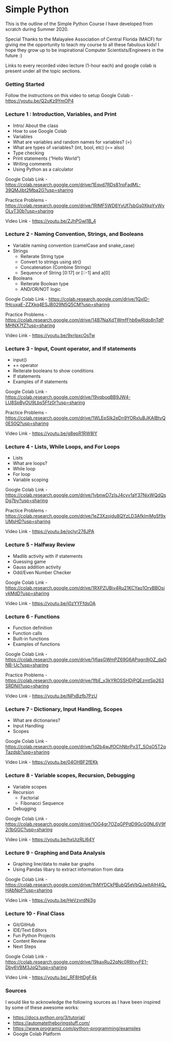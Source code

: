 # Simple Python

This is the outline of the Simple Python Course I have developed from scratch during Summer 2020.

Special Thanks to the Malayalee Association of Central Florida (MACF) for giving me the opportunity to teach my course to all these fabulous kids! I hope they grow up to be inspirational Computer Scientists/Engineers in the future :)

Links to every recorded video lecture (1-hour each) and google colab is present under all the topic sections.

### Getting Started

Follow the instructions on this video to setup Google Colab - https://youtu.be/Q2uKz9YmOP4

### Lecture 1 : Introduction, Variables, and Print
 
- Intro/ About the class
- How to use Google Colab
- Variables
- What are variables and random names for variables? (=)
- What are types of variables? (int, bool, etc) (== also)
- Type checking 
- Print statements (“Hello World”)
- Writing comments
- Using Python as a calculator

Google Colab Link - https://colab.research.google.com/drive/1Eqvd7RDs81rpFadML-39QMJjbt2Mba2G?usp=sharing

Practice Problems - https://colab.research.google.com/drive/1RlMF5WD6YvUf7sbGs0XkpYyWvOLyT30b?usp=sharing

Video Link - https://youtu.be/ZJhPGwl1B_4

### Lecture 2 - Naming Convention, Strings, and Booleans

- Variable naming convention (camelCase and snake_case)
- Strings
  - Reiterate String type
  - Convert to strings using str()
  - Concatenation (Combine Strings)
  - Sequence of String [0:17] or [::-1] and a[0]
- Booleans
  - Reiterate Boolean type
  - AND/OR/NOT logic
  
Google Colab Link - https://colab.research.google.com/drive/1QxlD-fHcuxaE-ZZXkq4ESJB029N5Q5CM?usp=sharing

Practice Problems - https://colab.research.google.com/drive/14B7NaXdTWmfFhb6wRldo8nTdPMHNX7fZ?usp=sharing

Video Link - https://youtu.be/9xrIpxcOsTw

### Lecture 3 - Input, Count operator, and If statements

- input()
- += operator
- Reiterate booleans to show conditions
- If statements
- Examples of if statements 

Google Colab Link - https://colab.research.google.com/drive/19vqboqBB9JW4-LU8SpByOU9Lbs5Ffz0r?usp=sharing

Practice Problems - https://colab.research.google.com/drive/1WLEpSIk2eDn9YORxIuBJKAIBtvQ0E50Q?usp=sharing

Video Link - https://youtu.be/g8epR1RW8lY

### Lecture 4 - Lists, While Loops, and For Loops

- Lists
- What are loops?
- While loop
- For loop
- Variable scoping

Google Colab Link - https://colab.research.google.com/drive/1vbnwD7zIsJ4cyv1aY37NixWQdQsDg7by?usp=sharing

Practice Problems - https://colab.research.google.com/drive/1eZ3Xzojdu8QYzLD3AfkImMgSf9xUMsHD?usp=sharing

Video Link - https://youtu.be/oclyr276JPA

### Lecture 5 - Halfway Review

- Madlib activity with if statements
- Guessing game
- Gauss addition activity
- Odd/Even Number Checker

Google Colab Link - https://colab.research.google.com/drive/1RXPZUBiv4Ru21KCYao1OrvBBOsivkMdD?usp=sharing

Video Link - https://youtu.be/j0zYYFfdsOA

### Lecture 6 - Functions

- Function definition
- Function calls
- Built-in functions
- Examples of functions

Google Colab Link - https://colab.research.google.com/drive/1jfiasGWmPZ69G6APqgn9jOZ_daONB-Uc?usp=sharing

Practice Problems - https://colab.research.google.com/drive/1fbE_v3kYROSSHDjPQEzmtSp263SRDNiI?usp=sharing

Video Link - https://youtu.be/NPxBzfb7PzU

### Lecture 7 - Dictionary, Input Handling, Scopes

- What are dictionaries?
- Input Handling
- Scopes

Google Colab Link - https://colab.research.google.com/drive/1d2b4wJfOChNbrPx3T_SOsO5T2qTazdsb?usp=sharing

Video Link - https://youtu.be/04OHBF2fEKk

### Lecture 8 - Variable scopes, Recursion, Debugging

- Variable scopes
- Recursion
  - Factorial
  - Fibonacci Sequence
- Debugging

Google Colab Link - https://colab.research.google.com/drive/1OG4gr7OZqGPPdD9GcG0NL6V9f2i1bGGC?usp=sharing

Video Link - https://youtu.be/hxUizRLl64Y

### Lecture 9 - Graphing and Data Analysis

- Graphing line/data to make bar graphs
- Using Pandas libary to extract information from data

Google Colab Link - https://colab.research.google.com/drive/1hMYDCkPBubQ5eVbQJwItAlH4Q_HAbNpP?usp=sharing

Video Link - https://youtu.be/HeVzvrdNi3g

### Lecture 10 - Final Class

- Git/GitHub
- IDE/Text Editors
- Fun Python Projects
- Content Review
- Next Steps

Google Colab Link - https://colab.research.google.com/drive/19kaxRu22qNc0R6tvvFE1-Dby6VBM3JqQ?usp=sharing

Video Link - https://youtu.be/_RF8HtDgF4k

### Sources

I would like to acknowledge the following sources as I have been inspired by some of these awesome works:
  - https://docs.python.org/3/tutorial/
  - https://automatetheboringstuff.com/
  - https://www.programiz.com/python-programming/examples
  - Google Colab Platform
  

